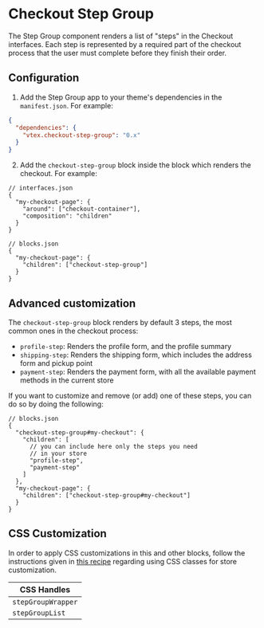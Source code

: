 # Checkout Step Group

The Step Group component renders a list of "steps" in the Checkout interfaces. Each step
is represented by a required part of the checkout process that the user must complete before
they finish their order.

## Configuration

1. Add the Step Group app to your theme's dependencies in the `manifest.json`. For example:

```json
{
  "dependencies": {
    "vtex.checkout-step-group": "0.x"
  }
}
```

2. Add the `checkout-step-group` block inside the block which renders the checkout. For example:

```jsonc
// interfaces.json
{
  "my-checkout-page": {
    "around": ["checkout-container"],
    "composition": "children"
  }
}
```

```jsonc
// blocks.json
{
  "my-checkout-page": {
    "children": ["checkout-step-group"]
  }
}
```

## Advanced customization

The `checkout-step-group` block renders by default 3 steps, the most common ones in the checkout process:

- `profile-step`: Renders the profile form, and the profile summary
- `shipping-step`: Renders the shipping form, which includes the address form and pickup point
- `payment-step`: Renders the payment form, with all the available payment methods in the current store


If you want to customize and remove (or add) one of these steps, you can do so by doing the following:

```jsonc
// blocks.json
{
  "checkout-step-group#my-checkout": {
    "children": [
      // you can include here only the steps you need
      // in your store
      "profile-step",
      "payment-step"
    ]
  },
  "my-checkout-page": {
    "children": ["checkout-step-group#my-checkout"]
  }
}
```

## CSS Customization

In order to apply CSS customizations in this and other blocks, follow the instructions given in [this recipe](https://vtex.io/docs/recipes/style/using-css-handles-for-store-customization)
regarding using CSS classes for store customization.

| CSS Handles |
| --- |
| `stepGroupWrapper` |
| `stepGroupList` |
